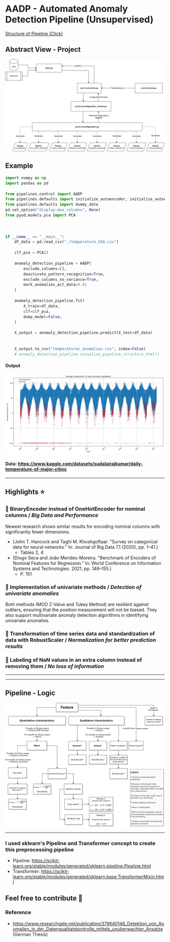 # AADP - Automated Anomaly Detection Pipeline (Unsupervised)
<a href="https://html-preview.github.io/?url=https://github.com/JAdelhelm/Automated-Anomaly-Detection-Preprocessing-Pipeline/blob/main/visualization/PipelineDQ.html" target="_blank">Structure of Pipeline (Click)</a>
## Abstract View - Project
![alt text](./images/project.png)

## Example 


```python
import numpy as np
import pandas as pd

from pipelines.control import AADP
from pipelines.defaults import initialize_autoencoder, initialize_autoencoder_modified
from pipelines.defaults import dummy_data
pd.set_option("display.max_columns", None)
from pyod.models.pca import PCA



if __name__ == "__main__":
    df_data = pd.read_csv("./temperature_USA.csv")

    clf_pca = PCA()

    anomaly_detection_pipeline = AADP(
        exclude_columns=[],
        deactivate_pattern_recognition=True,
        exclude_columns_no_variance=True,
        mark_anomalies_pct_data=0.01
    )

    anomaly_detection_pipeline.fit(
        X_train=df_data,
        clf=clf_pca,
        dump_model=False,
    )
    
    X_output = anomaly_detection_pipeline.predict(X_test=df_data)


    X_output.to_csv("temperatures_anomalies.csv", index=False)
    # anomaly_detection_pipeline.visualize_pipeline_structure_html()

```
#### **Output**
![alt text](./images/example.png)

#### Data: https://www.kaggle.com/datasets/sudalairajkumar/daily-temperature-of-major-cities
---


## Highlights ⭐

### 📌 BinaryEncoder instead of OneHotEncoder for nominal columns / *Big Data and Performance*
   Newest research shows similar results for encoding nominal columns with significantly fewer dimensions.
   - (John T. Hancock and Taghi M. Khoshgoftaar. "Survey on categorical data for neural networks." In: Journal of Big Data 7.1 (2020), pp. 1–41.)
       - Tables 2, 4
   - (Diogo Seca and João Mendes-Moreira. "Benchmark of Encoders of Nominal Features for Regression." In: World Conference on Information Systems and Technologies. 2021, pp. 146–155.)
       - P. 151


### 📌 Implementation of univariate methods / *Detection of univariate anomalies*
   Both methods (MOD Z-Value and Tukey Method) are resilient against outliers, ensuring that the position measurement will not be biased. They also support multivariate anomaly detection algorithms in identifying univariate anomalies.

### 📌 Transformation of time series data and standardization of data with RobustScaler / *Normalization for better prediction results*

### 📌 Labeling of NaN values in an extra column instead of removing them / *No loss of information*

---



---

## Pipeline - Logic
![alt text](./images/decision_rules.png)



---

### I used sklearn's Pipeline and Transformer concept to create this preprocessing pipeline
- Pipeline: https://scikit-learn.org/stable/modules/generated/sklearn.pipeline.Pipeline.html
- Transformer: https://scikit-learn.org/stable/modules/generated/sklearn.base.TransformerMixin.html

## Feel free to contribute 🙂

### Reference
- https://www.researchgate.net/publication/379640146_Detektion_von_Anomalien_in_der_Datenqualitatskontrolle_mittels_unuberwachter_Ansatze (German Thesis)
